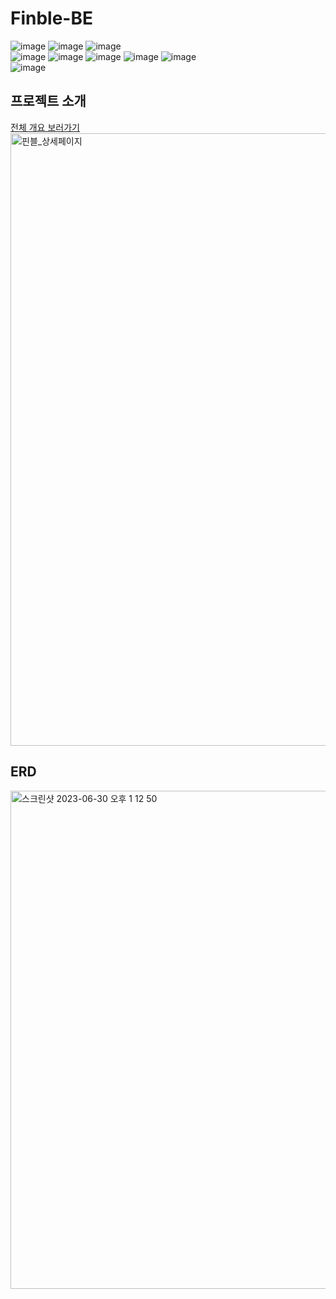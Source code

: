 # Finble-BE
![image](https://img.shields.io/badge/django-092E20?style=flat&logo=Django&logoColor=white)
![image](https://img.shields.io/badge/django_REST_framework-092E20?style=flat&logo=Django&logoColor=white)
![image](https://img.shields.io/badge/mysql-4479A1?style=flat&logo=mysql&logoColor=white)
<br>
![image](https://img.shields.io/badge/nginx-009639?style=flat&logo=nginx&logoColor=white)
![image](https://img.shields.io/badge/docker-2496ED?style=flat&logo=docker&logoColor=white)
![image](https://img.shields.io/badge/aws-232F3E?style=flat&logo=amazonaws&logoColor=white)
![image](https://img.shields.io/badge/amazonec2-FF9900?style=flat&logo=amazonec2&logoColor=white)
![image](https://img.shields.io/badge/amazonrds-527FFF?style=flat&logo=amazonrds&logoColor=white)
<br>
![image](https://img.shields.io/badge/githubactions-2088FF?style=flat&logo=githubactions&logoColor=white)

## 프로젝트 소개
[전체 개요 보러가기](https://github.com/finble-dev)
<img width="980" alt="핀블_상세페이지" src="https://github.com/finble-dev/.github/assets/86969518/10a0c95d-6514-43a3-8747-b16a9265ebc6">

## ERD
<img width="797" alt="스크린샷 2023-06-30 오후 1 12 50" src="https://github.com/finble-dev/Finble-BE/assets/86969518/64fd75df-26e8-4643-8595-b143091c3b46">


